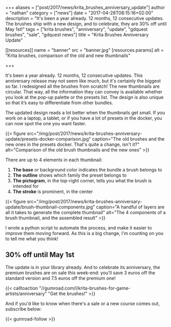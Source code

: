 +++
aliases = ["post/2017/news/krita_brushes_anniversary_update"]
author = "nathan"
category = ["news"]
date = "2017-04-28T08:15:16+02:00"
description = "It's been a year already. 12 months, 12 consecutive updates. The brushes ship with a new design, and to celebrate, they are 30% off until May 1st!"
tags = ["krita brushes", "anniversary", "update", "gdquest brushes", "sale", "gdquest news"]
title = "Krita Brushes Anniversary Update"

[[resources]]
  name = "banner"
  src = "banner.jpg"
  [resources.params]
    alt = "Krita brushes, comparison of the old and new thumbnails"

+++

It's been a year already. 12 months, 12 consecutive updates. This anniversary release may not seem like much, but it's certainly the biggest so far. I redesigned all the brushes from scratch! The new thumbnails are circular. That way, all the information they can convey is available whether you look at the pop-up palette or the presets list. The design is also unique so that it’s easy to differentiate from other bundles.

The updated design reads a lot better when the thumbnails get small. If you work on a laptop, a tablet, or if you have a lot of presets in the docker, you can now spot the one you want faster.

{{< figure
    src="/img/post/2017/news/krita-brushes-anniversary-update/presets-docker-comparison.jpg"
    caption="The old brushes and the new ones in the presets docker. That's quite a change, isn't it?"
    alt="Comparison of the old brush thumbnails and the new ones" >}}

There are up to 4 elements in each thumbnail:

1. **The base** or background color indicates the bundle a brush belongs to
1. **The outline** shows which family the preset belongs to
1. **The pictogram**, in the top-right corner, tells you what the brush is intended for
1. **The stroke** is prominent, in the center


{{< figure
    src="/img/post/2017/news/krita-brushes-anniversary-update/brush-thumbnail-components.jpg"
    caption="A handful of layers are all it takes to generate the complete thumbnail"
    alt="The 4 components of a brush thumbnail, and the assembled result" >}}

I wrote a python script to automate the process, and make it easier to improve them moving forward. As this is a big change, I'm counting on you to tell me what you think!

## 30% off until May 1st

The update is in your library already. And to celebrate its anniversary, the premium brushes are on sale this week-end: you'll save 3 euros off the standard version and 7.5 euros off the premium one!

{{< calltoaction "//gumroad.com/l/krita-brushes-for-game-artists/anniversary" "Get the brushes!" >}}

And if you'd like to know when there's a sale or a new course comes out, subscribe below:

{{< gumroad-follow >}}
